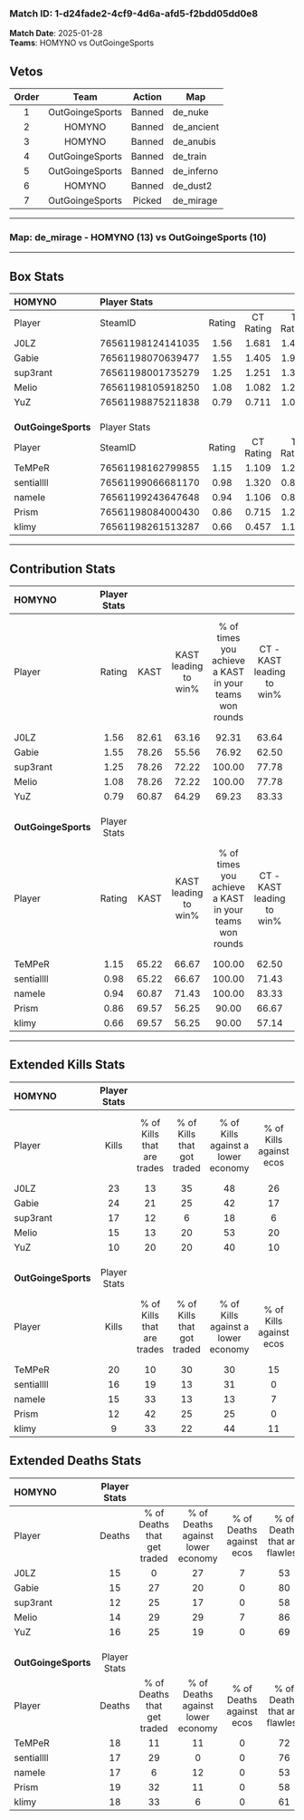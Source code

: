 ### Match ID: 1-d24fade2-4cf9-4d6a-afd5-f2bdd05dd0e8  
**Match Date**: 2025-01-28  
**Teams**: HOMYNO vs OutGoingeSports  

## Vetos  

| Order | Team | Action | Map |
| :---: | :--: | :----: | --- |
| 1 | OutGoingeSports | Banned | de_nuke |
| 2 | HOMYNO | Banned | de_ancient |
| 3 | HOMYNO | Banned | de_anubis |
| 4 | OutGoingeSports | Banned | de_train |
| 5 | OutGoingeSports | Banned | de_inferno |
| 6 | HOMYNO | Banned | de_dust2 |
| 7 | OutGoingeSports | Picked | de_mirage |

---  

### **Map**: de_mirage - HOMYNO (13) vs OutGoingeSports (10)  
---  

## Box Stats  

| **HOMYNO**          | Player Stats      |        |           |          |       |       |       |         |        |      |     |
| :- | :- | :-: | :-: | :-: | :-: | :-: | :-: | :-: | :-: | :-: | :-: |
| Player              | SteamID           | Rating | CT Rating | T Rating | KAST  |  ADR  | Kills | Assists | Deaths | K/D  | HS% |
| J0LZ                | 76561198124141035 |  1.56  |   1.681   |  1.437   | 82.61 | 109.8 |  23   |    7    |   15   | 1.53 | 52  |
| Gabie               | 76561198070639477 |  1.55  |   1.405   |  1.911   | 78.26 | 99.4  |  24   |   10    |   15   | 1.60 | 54  |
| sup3rant            | 76561198001735279 |  1.25  |   1.251   |  1.394   | 78.26 | 74.5  |  17   |    4    |   12   | 1.42 | 58  |
| Melio               | 76561198105918250 |  1.08  |   1.082   |  1.269   | 78.26 | 61.5  |  15   |    2    |   14   | 1.07 | 33  |
| YuZ                 | 76561198875211838 |  0.79  |   0.711   |  1.069   | 60.87 | 71.7  |  10   |   11    |   16   | 0.63 | 40  |
|                     |                   |        |           |          |       |       |       |         |        |      |     |
|                     |                   |        |           |          |       |       |       |         |        |      |     |
|                     |                   |        |           |          |       |       |       |         |        |      |     |
| **OutGoingeSports** | Player Stats      |        |           |          |       |       |       |         |        |      |     |
| Player              | SteamID           | Rating | CT Rating | T Rating | KAST  |  ADR  | Kills | Assists | Deaths | K/D  | HS% |
| TeMPeR              | 76561198162799855 |  1.15  |   1.109   |  1.284   | 65.22 | 88.0  |  20   |    0    |   18   | 1.11 | 75  |
| sentiallll          | 76561199066681170 |  0.98  |   1.320   |  0.852   | 65.22 | 69.7  |  16   |    3    |   17   | 0.94 | 81  |
| nameIe              | 76561199243647648 |  0.94  |   1.106   |  0.841   | 60.87 | 77.0  |  15   |    5    |   17   | 0.88 | 26  |
| Prism               | 76561198084000430 |  0.86  |   0.715   |  1.256   | 69.57 | 77.5  |  12   |    7    |   19   | 0.63 | 66  |
| klimy               | 76561198261513287 |  0.66  |   0.457   |  1.117   | 69.57 | 47.4  |   9   |    4    |   18   | 0.50 | 66  |
---  

## Contribution Stats  

| **HOMYNO**          | Player Stats |       |                      |                                                        |                           |                                                             |                          |                                                            |
| :- | :-: | :-: | :-: | :-: | :-: | :-: | :-: | :-: |
| Player              |    Rating    | KAST  | KAST leading to win% | % of times you achieve a KAST in your teams won rounds | CT - KAST leading to win% | CT - % of times you achieve a KAST in your teams won rounds | T - KAST leading to win% | T - % of times you achieve a KAST in your teams won rounds |
| J0LZ                |     1.56     | 82.61 |        63.16         |                         92.31                          |           63.64           |                           100.00                            |          62.50           |                           83.33                            |
| Gabie               |     1.55     | 78.26 |        55.56         |                         76.92                          |           62.50           |                            71.43                            |          50.00           |                           83.33                            |
| sup3rant            |     1.25     | 78.26 |        72.22         |                         100.00                         |           77.78           |                           100.00                            |          66.67           |                           100.00                           |
| Melio               |     1.08     | 78.26 |        72.22         |                         100.00                         |           77.78           |                           100.00                            |          66.67           |                           100.00                           |
| YuZ                 |     0.79     | 60.87 |        64.29         |                         69.23                          |           83.33           |                            71.43                            |          50.00           |                           66.67                            |
|                     |              |       |                      |                                                        |                           |                                                             |                          |                                                            |
|                     |              |       |                      |                                                        |                           |                                                             |                          |                                                            |
|                     |              |       |                      |                                                        |                           |                                                             |                          |                                                            |
| **OutGoingeSports** | Player Stats |       |                      |                                                        |                           |                                                             |                          |                                                            |
| Player              |    Rating    | KAST  | KAST leading to win% | % of times you achieve a KAST in your teams won rounds | CT - KAST leading to win% | CT - % of times you achieve a KAST in your teams won rounds | T - KAST leading to win% | T - % of times you achieve a KAST in your teams won rounds |
| TeMPeR              |     1.15     | 65.22 |        66.67         |                         100.00                         |           62.50           |                           100.00                            |          71.43           |                           100.00                           |
| sentiallll          |     0.98     | 65.22 |        66.67         |                         100.00                         |           71.43           |                           100.00                            |          62.50           |                           100.00                           |
| nameIe              |     0.94     | 60.87 |        71.43         |                         100.00                         |           83.33           |                           100.00                            |          62.50           |                           100.00                           |
| Prism               |     0.86     | 69.57 |        56.25         |                         90.00                          |           66.67           |                            80.00                            |          50.00           |                           100.00                           |
| klimy               |     0.66     | 69.57 |        56.25         |                         90.00                          |           57.14           |                            80.00                            |          55.56           |                           100.00                           |
---  

## Extended Kills Stats  

| **HOMYNO**          | Player Stats |                            |                            |                                    |                         |                              |                                 |                                       |                    |           |
| :- | :-: | :-: | :-: | :-: | :-: | :-: | :-: | :-: | :-: | :-: |
| Player              |    Kills     | % of Kills that are trades | % of Kills that got traded | % of Kills against a lower economy | % of Kills against ecos | % of Kills that are flawless | % of Kills that are close duels | % of Kills that are assisted by flash | Pistol Round Kills | AWP Kills |
| J0LZ                |      23      |             13             |             35             |                 48                 |           26            |              65              |                9                |                  13                   |         1          |     1     |
| Gabie               |      24      |             21             |             25             |                 42                 |           17            |              46              |                0                |                   0                   |         1          |     0     |
| sup3rant            |      17      |             12             |             6              |                 18                 |            6            |              88              |                0                |                   6                   |         2          |     0     |
| Melio               |      15      |             13             |             20             |                 53                 |           20            |              47              |                7                |                   0                   |         1          |     8     |
| YuZ                 |      10      |             20             |             20             |                 40                 |           10            |              80              |               10                |                  10                   |         0          |     0     |
|                     |              |                            |                            |                                    |                         |                              |                                 |                                       |                    |           |
|                     |              |                            |                            |                                    |                         |                              |                                 |                                       |                    |           |
|                     |              |                            |                            |                                    |                         |                              |                                 |                                       |                    |           |
| **OutGoingeSports** | Player Stats |                            |                            |                                    |                         |                              |                                 |                                       |                    |           |
| Player              |    Kills     | % of Kills that are trades | % of Kills that got traded | % of Kills against a lower economy | % of Kills against ecos | % of Kills that are flawless | % of Kills that are close duels | % of Kills that are assisted by flash | Pistol Round Kills | AWP Kills |
| TeMPeR              |      20      |             10             |             30             |                 30                 |           15            |              65              |                0                |                   0                   |         5          |     0     |
| sentiallll          |      16      |             19             |             13             |                 31                 |            0            |              75              |                6                |                   0                   |         2          |     0     |
| nameIe              |      15      |             33             |             13             |                 13                 |            7            |              67              |                0                |                   7                   |         1          |     1     |
| Prism               |      12      |             42             |             25             |                 25                 |            0            |              67              |                0                |                   0                   |         0          |     0     |
| klimy               |      9       |             33             |             22             |                 44                 |           11            |              78              |                0                |                  11                   |         1          |     0     |
## Extended Deaths Stats  

| **HOMYNO**          | Player Stats |                             |                                   |                          |                               |                            |                           |               |
| :- | :-: | :-: | :-: | :-: | :-: | :-: | :-: | :-: |
| Player              |    Deaths    | % of Deaths that get traded | % of Deaths against lower economy | % of Deaths against ecos | % of Deaths that are flawless | % of Deaths that are close | % of Deaths while blinded | Deaths to AWP |
| J0LZ                |      15      |              0              |                27                 |            7             |              53               |             7              |             0             |       0       |
| Gabie               |      15      |             27              |                20                 |            0             |              80               |             0              |             0             |       0       |
| sup3rant            |      12      |             25              |                17                 |            0             |              58               |             0              |             0             |       0       |
| Melio               |      14      |             29              |                29                 |            7             |              86               |             0              |             7             |       1       |
| YuZ                 |      16      |             25              |                19                 |            0             |              69               |             0              |             6             |       0       |
|                     |              |                             |                                   |                          |                               |                            |                           |               |
|                     |              |                             |                                   |                          |                               |                            |                           |               |
|                     |              |                             |                                   |                          |                               |                            |                           |               |
| **OutGoingeSports** | Player Stats |                             |                                   |                          |                               |                            |                           |               |
| Player              |    Deaths    | % of Deaths that get traded | % of Deaths against lower economy | % of Deaths against ecos | % of Deaths that are flawless | % of Deaths that are close | % of Deaths while blinded | Deaths to AWP |
| TeMPeR              |      18      |             11              |                11                 |            0             |              72               |             0              |             6             |       2       |
| sentiallll          |      17      |             29              |                 0                 |            0             |              76               |             0              |            12             |       2       |
| nameIe              |      17      |              6              |                12                 |            0             |              53               |             12             |             0             |       2       |
| Prism               |      19      |             32              |                11                 |            0             |              58               |             11             |             5             |       1       |
| klimy               |      18      |             33              |                 6                 |            0             |              61               |             0              |             6             |       2       |
